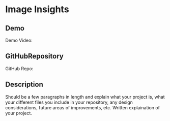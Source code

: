 # Image Insights

## Demo
Demo Video: <URL>

## GitHubRepository
GitHub Repo: <URL>

## Description 
Should be a few paragraphs in length and explain what your project is, what your different files you include in your repository, any design considerations, future areas of improvements, etc. Written explaination of your project. 
